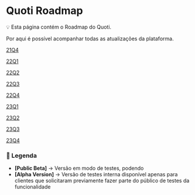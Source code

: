 # Quoti Roadmap




💡 Esta página contém o Roadmap do Quoti. 

Por aqui é possível acompanhar todas as atualizações da plataforma.



[21Q4](Quoti%20Roadmap%2066e5ee1b1b9046d091bbe888e141b7c8/21Q4%20d2f8e9d0b20a426bb42b1c4f77593ae4.md)

[22Q1](Quoti%20Roadmap%2066e5ee1b1b9046d091bbe888e141b7c8/22Q1%2085fa827e93fd4689b8b725df2e4d8ef9.md)

[22Q2](Quoti%20Roadmap%2066e5ee1b1b9046d091bbe888e141b7c8/22Q2%20536f71f03f4d4269a5db73099b146620.md)

[22Q3](Quoti%20Roadmap%2066e5ee1b1b9046d091bbe888e141b7c8/22Q3%20fa3c709a8e394c45bb35022efe3fc7d6.md)

[22Q4](Quoti%20Roadmap%2066e5ee1b1b9046d091bbe888e141b7c8/22Q4%2080a12bf44d2c4224a44ebd25e289e5ed.md)

[23Q1](Quoti%20Roadmap%2066e5ee1b1b9046d091bbe888e141b7c8/23Q1%2012d4f6b93c124fac9eb8bd33110de74f.md)

[23Q2](Quoti%20Roadmap%2066e5ee1b1b9046d091bbe888e141b7c8/23Q2%20661cc389436a4b05bb82168c490f45ec.md)

[23Q3](Quoti%20Roadmap%2066e5ee1b1b9046d091bbe888e141b7c8/23Q3%200f44a43bd9864950825ae94e0cabe3e3.md)

[23Q4](Quoti%20Roadmap%2066e5ee1b1b9046d091bbe888e141b7c8/23Q4%207da34975aa2747eda07e73ae6dbd7755.md)

### 🚩 Legenda

- **[Public Beta]** → Versão em modo de testes, podendo
- **[Alpha Version]** → Versão de testes interna disponível apenas para clientes que solicitaram previamente fazer parte do público de testes da funcionalidade